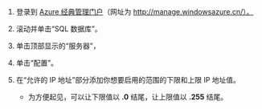 
<!--
../includes/sql-database-include-ip-address-22-v12portal.md

Latest Freshness check:  2016-03-21 , daleche.

As of circa 2015-09-04, the following topics might include this include:
/documentation/articles/sql-database-configure-firewall-settings/
/documentation/articles/sql-database-connect-query


## Server-level firewall rules

### Add a server-level firewall rule through the new Azure portal
-->


1. 登录到 [Azure 经典管理门户](https://manage.windowsazure.cn)（网址为 http://manage.windowsazure.cn/）。

2. 滚动并单击“SQL 数据库”。

3. 单击顶部显示的“服务器”，

4. 单击“配置”。 

5. 在“允许的 IP 地址”部分添加你想要启用的范围的下限和上限 IP 地址值。
	- 为方便起见，可以让下限值以 **.0** 结尾，让上限值以 **.255** 结尾。



<!-- Image references. -->

[b21-FindServerInPortal]: ./media/sql-database-include-ip-address-22-v12portal/firewall-ip-b21-v12portal-findsvr.png

[b31-SettingsFirewallNavig]: ./media/sql-database-include-ip-address-22-v12portal/firewall-ip-b31-v12portal-settingsfirewall.png

[b41-AddRange]: ./media/sql-database-include-ip-address-22-v12portal/firewall-ip-b41-v12portal-addrange.png



<!--
These includes/ files are a sequenced set, but you can pick and choose:

../includes/sql-database-include-ip-address-22-v12portal.md
? ../includes/sql-database-include-ip-address-*.md
-->

<!---HONumber=Mooncake_0503_2016-->
